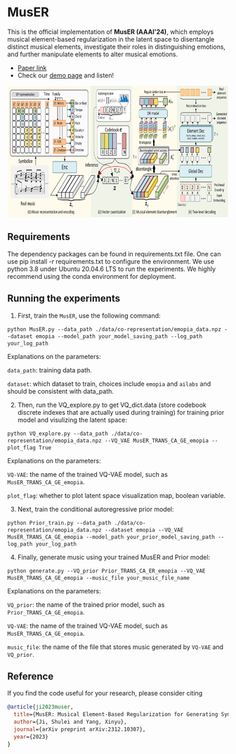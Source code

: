 # MusER
This is the official implementation of **MusER (AAAI'24)**, which employs musical element-based regularization in the latent space to disentangle distinct musical elements, investigate their roles in distinguishing emotions, and further manipulate elements to alter musical emotions.
- [Paper link](https://arxiv.org/abs/2312.10307)
- Check our [demo page](https://tayjsl97.github.io/demos/aaai) and listen!<br>

<img src="img/MusER.png" width="770" height="300" alt="model"/>

## Requirements
The dependency packages can be found in requirements.txt file. One can use pip install -r requirements.txt to configure the environment. We use python 3.8 under Ubuntu 20.04.6 LTS to run the experiments. We highly recommend using the conda environment for deployment.

## Running the experiments
1. First, train the `MusER`, use the following command:
```{sh}
python MusER.py --data_path ./data/co-representation/emopia_data.npz --dataset emopia --model_path your_model_saving_path --log_path your_log_path 
```
Explanations on the parameters:

`data_path`: training data path.

`dataset`: which dataset to train, choices include `emopia` and `ailabs` and should be consistent with data_path.

2. Then, run the VQ_explore.py to get VQ_dict.data (store codebook discrete indexes that are actually used during training) for training prior model and visulizing the latent space:
```{sh}
python VQ_explore.py --data_path ./data/co-representation/emopia_data.npz --VQ_VAE MusER_TRANS_CA_GE_emopia --plot_flag True 
```
Explanations on the parameters:

`VQ-VAE`: the name of the trained VQ-VAE model, such as `MusER_TRANS_CA_GE_emopia`.

`plot_flag`: whether to plot latent space visualization map, boolean variable.

3. Next, train the conditional autoregressive prior model:
```{sh}
python Prior_train.py --data_path ./data/co-representation/emopia_data.npz --dataset emopia --VQ_VAE MusER_TRANS_CA_GE_emopia --model_path your_prior_model_saving_path --log_path your_log_path 
```

4. Finally, generate music using your trained MusER and Prior model:
```{sh}
python generate.py --VQ_prior Prior_TRANS_CA_ER_emopia --VQ_VAE MusER_TRANS_CA_GE_emopia --music_file your_music_file_name 
```
Explanations on the parameters:

`VQ_prior`: the name of the trained prior model, such as `Prior_TRANS_CA_GE_emopia`.

`VQ-VAE`: the name of the trained VQ-VAE model, such as `MusER_TRANS_CA_GE_emopia`.

`music_file`: the name of the file that stores music generated by `VQ-VAE` and `VQ_prior`.

## Reference
If you find the code useful for your research, please consider citing
```bib
@article{ji2023muser,
  title={MusER: Musical Element-Based Regularization for Generating Symbolic Music with Emotion},
  author={Ji, Shulei and Yang, Xinyu},
  journal={arXiv preprint arXiv:2312.10307},
  year={2023}
}
```


